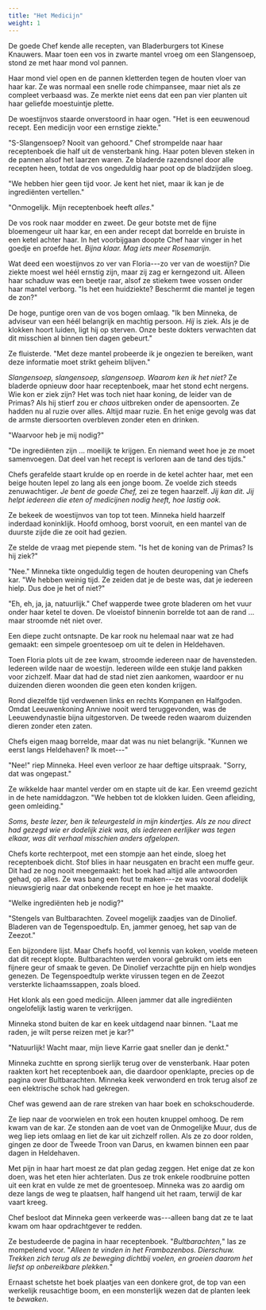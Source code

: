 ```yaml
---
title: "Het Medicijn"
weight: 1
---
```


De goede Chef kende alle recepten, van Bladerburgers tot Kinese Knauwers. Maar toen een vos in zwarte mantel vroeg om een Slangensoep, stond ze met haar mond vol pannen. 

Haar mond viel open en de pannen kletterden tegen de houten vloer van haar kar. Ze was normaal een snelle rode chimpansee, maar niet als ze compleet verbaasd was. Ze merkte niet eens dat een pan vier planten uit haar geliefde moestuintje plette.

De woestijnvos staarde onverstoord in haar ogen. "Het is een eeuwenoud recept. Een medicijn voor een ernstige ziekte."

"S-Slangensoep? Nooit van gehoord." Chef strompelde naar haar receptenboek die half uit de vensterbank hing. Haar poten bleven steken in de pannen alsof het laarzen waren. Ze bladerde razendsnel door alle recepten heen, totdat de vos ongeduldig haar poot op de bladzijden sloeg.

"We hebben hier geen tijd voor. Je kent het niet, maar ik kan je de ingrediënten vertellen."

"Onmogelijk. Mijn receptenboek heeft _alles_."

De vos rook naar modder en zweet. De geur botste met de fijne bloemengeur uit haar kar, en een ander recept dat borrelde en bruiste in een ketel achter haar. In het voorbijgaan doopte Chef haar vinger in het goedje en proefde het. _Bijna klaar. Mag iets meer Rosemarijn._

Wat deed een woestijnvos zo ver van Floria---zo ver van de woestijn? Die ziekte moest wel héél ernstig zijn, maar zij zag er kerngezond uit. Alleen haar schaduw was een beetje raar, alsof ze stiekem twee vossen onder haar mantel verborg. "Is het een huidziekte? Beschermt die mantel je tegen de zon?"

De hoge, puntige oren van de vos bogen omlaag. "Ik ben Minneka, de adviseur van een héél belangrijk en machtig persoon. _Hij_ is ziek. Als je de klokken hoort luiden, ligt hij op sterven. Onze beste dokters verwachten dat dit misschien al binnen tien dagen gebeurt."

Ze fluisterde. "Met deze mantel probeerde ik je ongezien te bereiken, want deze informatie moet strikt geheim blijven."

_Slangensoep, slangensoep, slangensoep. Waarom ken ik het niet?_ Ze bladerde opnieuw door haar receptenboek, maar het stond echt nergens. Wie kon er ziek zijn? Het was toch niet haar koning, de leider van de Primas? Als hij stierf zou er _chaos_ uitbreken onder de apensoorten. Ze hadden nu al ruzie over alles. Altijd maar ruzie. En het enige gevolg was dat de armste diersoorten overbleven zonder eten en drinken.

"Waarvoor heb je mij nodig?"

"De ingrediënten zijn ... moeilijk te krijgen. En niemand weet hoe je ze moet samenvoegen. Dat deel van het recept is verloren aan de tand des tijds."

Chefs gerafelde staart krulde op en roerde in de ketel achter haar, met een beige houten lepel zo lang als een jonge boom. Ze voelde zich steeds zenuwachtiger. _Je bent de goede Chef,_ zei ze tegen haarzelf. _Jij kan dit. Jij helpt iedereen die eten of medicijnen nodig heeft, hoe lastig ook._

Ze bekeek de woestijnvos van top tot teen. Minneka hield haarzelf inderdaad koninklijk. Hoofd omhoog, borst vooruit, en een mantel van de duurste zijde die ze ooit had gezien.

Ze stelde de vraag met piepende stem. "Is het de koning van de Primas? Is hij ziek?"

"Nee." Minneka tikte ongeduldig tegen de houten deuropening van Chefs kar. "We hebben weinig tijd. Ze zeiden dat je de beste was, dat je iedereen hielp. Dus doe je het of niet?"

"Eh, eh, ja, ja, natuurlijk." Chef wapperde twee grote bladeren om het vuur onder haar ketel te doven. De vloeistof binnenin borrelde tot aan de rand ... maar stroomde nét niet over. 

Een diepe zucht ontsnapte. De kar rook nu helemaal naar wat ze had gemaakt: een simpele groentesoep om uit te delen in Heldehaven. 

Toen Floria plots uit de zee kwam, stroomde iedereen naar de havensteden. Iedereen wilde naar de woestijn. Iedereen wilde een stukje land pakken voor zichzelf. Maar dat had de stad niet zien aankomen, waardoor er nu duizenden dieren woonden die geen eten konden krijgen.

Rond diezelfde tijd verdwenen links en rechts Kompanen en Halfgoden. Omdat Leeuwenkoning Anniwe nooit werd teruggevonden, was de Leeuwendynastie bijna uitgestorven. De tweede reden waarom duizenden dieren zonder eten zaten.

Chefs eigen maag borrelde, maar dat was nu niet belangrijk. "Kunnen we eerst langs Heldehaven? Ik moet---"

"Nee!" riep Minneka. Heel even verloor ze haar deftige uitspraak. "Sorry, dat was ongepast." 

Ze wikkelde haar mantel verder om en stapte uit de kar. Een vreemd gezicht in de hete namiddagzon. "We hebben tot de klokken luiden. Geen afleiding, geen omleiding."

_Soms, beste lezer, ben ik teleurgesteld in mijn kindertjes. Als ze nou direct had gezegd wie er dodelijk ziek was, als iedereen eerlijker was tegen elkaar, was dit verhaal misschien anders afgelopen._

Chefs korte rechterpoot, met een stompje aan het einde, sloeg het receptenboek dicht. Stof blies in haar neusgaten en bracht een muffe geur. Dit had ze nog nooit meegemaakt: het boek had altijd alle antwoorden gehad, op alles. Ze was bang een fout te maken---ze was vooral dodelijk nieuwsgierig naar dat onbekende recept en hoe je het maakte.

"Welke ingrediënten heb je nodig?"

"Stengels van Bultbarachten. Zoveel mogelijk zaadjes van de Dinolief. Bladeren van de Tegenspoedtulp. En, jammer genoeg, het sap van de Zeezot."

Een bijzondere lijst. Maar Chefs hoofd, vol kennis van koken, voelde meteen dat dit recept klopte. Bultbarachten werden vooral gebruikt om iets een fijnere geur of smaak te geven. De Dinolief verzachtte pijn en hielp wondjes genezen. De Tegenspoedtulp werkte virussen tegen en de Zeezot versterkte lichaamssappen, zoals bloed.

Het klonk als een goed medicijn. Alleen jammer dat alle ingrediënten ongelofelijk lastig waren te verkrijgen.

Minneka stond buiten de kar en keek uitdagend naar binnen. "Laat me raden, je wilt perse reizen met je kar?"

"Natuurlijk! Wacht maar, mijn lieve Karrie gaat sneller dan je denkt." 

Minneka zuchtte en sprong sierlijk terug over de vensterbank. Haar poten raakten kort het receptenboek aan, die daardoor openklapte, precies op de pagina over Bultbarachten. Minneka keek verwonderd en trok terug alsof ze een elektrische schok had gekregen. 

Chef was gewend aan de rare streken van haar boek en schokschouderde.

Ze liep naar de voorwielen en trok een houten knuppel omhoog. De rem kwam van de kar. Ze stonden aan de voet van de Onmogelijke Muur, dus de weg liep iets omlaag en liet de kar uit zichzelf rollen. Als ze zo door rolden, gingen ze door de Tweede Troon van Darus, en kwamen binnen een paar dagen in Heldehaven.

Met pijn in haar hart moest ze dat plan gedag zeggen. Het enige dat ze kon doen, was het eten hier achterlaten. Dus ze trok enkele roodbruine potten uit een krat en vulde ze met de groentesoep. Minneka was zo aardig om deze langs de weg te plaatsen, half hangend uit het raam, terwijl de kar vaart kreeg. 

Chef besloot dat Minneka geen verkeerde was---alleen bang dat ze te laat kwam om haar opdrachtgever te redden.

Ze bestudeerde de pagina in haar receptenboek. "_Bultbarachten,_" las ze mompelend voor. "_Alleen te vinden in het Frambozenbos. Dierschuw. Trekken zich terug als ze beweging dichtbij voelen, en groeien daarom het liefst op onbereikbare plekken._"

Ernaast schetste het boek plaatjes van een donkere grot, de top van een werkelijk reusachtige boom, en een monsterlijk wezen dat de planten leek te _bewaken_.